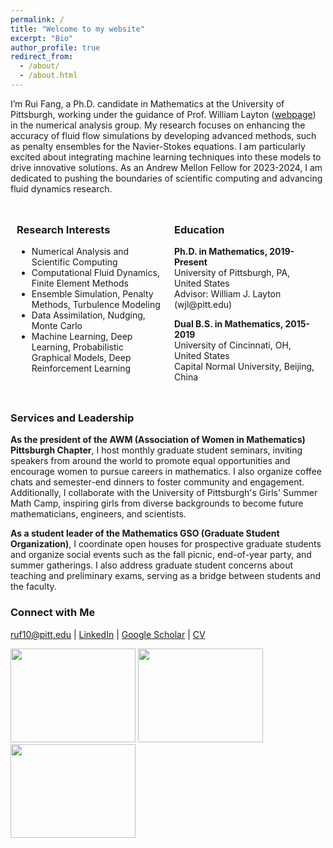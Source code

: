 ```yaml
---
permalink: /
title: "Welcome to my website"
excerpt: "Bio"
author_profile: true
redirect_from: 
  - /about/
  - /about.html
---
```


I’m Rui Fang, a Ph.D. candidate in Mathematics at the University of Pittsburgh, working under the guidance of Prof. William Layton ([webpage](https://www.mathematics.pitt.edu/people/ant-73)) in the numerical analysis group. My research focuses on enhancing the accuracy of fluid flow simulations by developing advanced methods, such as penalty ensembles for the Navier-Stokes equations. I am particularly excited about integrating machine learning techniques into these models to drive innovative solutions. As an Andrew Mellon Fellow for 2023-2024, I am dedicated to pushing the boundaries of scientific computing and advancing fluid dynamics research.
 
<div style="display: flex;">
<div style="flex: 1; padding: 10px;">
<h3>Research Interests</h3>
<ul>
  <li>Numerical Analysis and Scientific Computing</li>
  <li>Computational Fluid Dynamics, Finite Element Methods</li>
  <li>Ensemble Simulation, Penalty Methods, Turbulence Modeling</li>
  <li>Data Assimilation, Nudging, Monte Carlo</li>
  <li>Machine Learning, Deep Learning, Probabilistic Graphical Models, Deep Reinforcement Learning</li>
</ul>
</div>

<div style="flex: 1; padding: 10px;">
<h3>Education</h3>
<p><strong>Ph.D. in Mathematics, 2019-Present</strong><br>
University of Pittsburgh, PA, United States<br>
Advisor: William J. Layton (wjl@pitt.edu)</p>

<p><strong>Dual B.S. in Mathematics, 2015-2019</strong><br>
University of Cincinnati, OH, United States<br>
Capital Normal University, Beijing, China</p>
</div>
</div>

### Services and Leadership
**As the president of the AWM (Association of Women in Mathematics) Pittsburgh Chapter**, I host monthly graduate student seminars, inviting speakers from around the world to promote equal opportunities and encourage women to pursue careers in mathematics. I also organize coffee chats and semester-end dinners to foster community and engagement. Additionally, I collaborate with the University of Pittsburgh's Girls' Summer Math Camp, inspiring girls from diverse backgrounds to become future mathematicians, engineers, and scientists.

**As a student leader of the Mathematics GSO (Graduate Student Organization)**, I coordinate open houses for prospective graduate students and organize social events such as the fall picnic, end-of-year party, and summer gatherings. I also address graduate student concerns about teaching and preliminary exams, serving as a bridge between students and the faculty.

### Connect with Me
[ruf10@pitt.edu](mailto:ruf10@pitt.edu) | [LinkedIn](https://www.linkedin.com/in/ruf10/) | [Google Scholar](https://scholar.google.com/citations?user=W9GY0i0AAAAJ&hl=en) | [CV](https://ruf10.github.io/CV_RuiFang.pdf)

<img src="{{ site.url }}{{ site.baseurl }}/images/rui-single.jpg" style="width: 200px; height: 150px; object-fit: cover;" />
<img src="{{ site.url }}{{ site.baseurl }}/images/rui-ammcs.png" style="width: 200px; height: 150px; object-fit: cover;" />
<img src="{{ site.url }}{{ site.baseurl }}/images/finite_element_circus.jpg" style="width: 200px; height: 150px; object-fit: cover;" />










